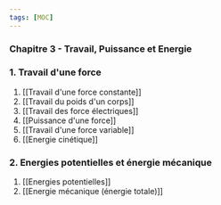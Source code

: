 ```yaml
---
tags: [MOC]
---
```

### Chapitre 3 - Travail, Puissance et Energie
### 1. Travail d'une force
1. [[Travail d'une force constante]]
2. [[Travail du poids d'un corps]]
3. [[Travail des force électriques]]
4. [[Puissance d'une force]]
5. [[Travail d'une force variable]]
6. [[Energie cinétique]]
### 2. Energies potentielles et énergie mécanique
1. [[Energies potentielles]]
2. [[Energie mécanique (énergie totale)]]
